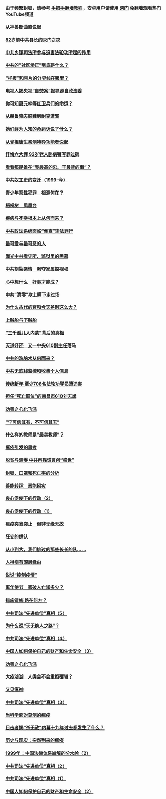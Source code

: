 #### 由于频繁封锁，请参考 [手把手翻墙教程](https://github.com/gfw-breaker/guides/wiki/)，安卓用户请使用 [网门](https://github.com/gfw-breaker/nogfw/blob/master/dl.md?t=04122000) 免翻墙观看热门YouTube频道 

#### [从神兽断曲直说起](../pages/19/423201.md?t=04122000) 

#### [82岁前中共县长的灭门之灾](../pages/19/423055.md?t=04122000) 

#### [中共乡镇司法所参与迫害法轮功所起的作用](../pages/19/423064.md?t=04122000) 

#### [中共的“社区矫正”到底是什么？](../pages/19/422870.md?t=04122000) 

#### [“样板”和禁片的分界线在哪里？](../pages/19/422704.md?t=04122000) 

#### [电视人揭央视“自焚案”报导源自政法委](../pages/19/422770.md?t=04122000) 

#### [你可知聂元梓等红卫兵们的命运？](../pages/19/422848.md?t=04122000) 

#### [从赫鲁晓夫脱鞋到耐克遭邪](../pages/19/422826.md?t=04122000) 

#### [她们鲜为人知的命运诉说了什么？](../pages/19/422754.md?t=04122000) 

#### [从党棍康生亲测特异功能者说起](../pages/19/422657.md?t=04122000) 

#### [忏悔六大罪 92岁老人卧病嘱写罪过碑](../pages/19/422750.md?t=04122000) 

#### [看看都是谁在“表最高的忠、干最背的事”？](../pages/19/422703.md?t=04122000) 

#### [中共奴工史的变迁（1999-今）](../pages/19/422656.md?t=04122000) 

#### [青少年恶性犯罪　根源何在？](../pages/19/422449.md?t=04122000) 

#### [梧桐树　凤凰台](../pages/19/422442.md?t=04122000) 

#### [疾病与不幸根本上从何而来？](../pages/19/422438.md?t=04122000) 

#### [中共政法系统面临“倒查”违法罪行](../pages/19/422497.md?t=04122000) 

#### [最可爱与最可恶的人](../pages/19/422448.md?t=04122000) 

#### [曝光中共看守所、监狱里的黑幕](../pages/19/422390.md?t=04122000) 

#### [中共割裂亲情　剥夺家属探视权](../pages/19/422364.md?t=04122000) 

#### [心中想什么　好事才能成？](../pages/19/422318.md?t=04122000) 

#### [中共“清零”欺上瞒下走过场](../pages/19/422306.md?t=04122000) 

#### [为什么古代的官和今天差别这么大？](../pages/19/422228.md?t=04122000) 

#### [上贼船与下贼船](../pages/19/422276.md?t=04122000) 

#### [“三千孤儿入内蒙”背后的真相](../pages/19/422229.md?t=04122000) 

#### [天道好还　又一中央610副主任落马](../pages/19/422155.md?t=04122000) 

#### [中共的洗脑术从何而来？](../pages/19/422154.md?t=04122000) 

#### [中共无底线监控和收集个人信息](../pages/19/422039.md?t=04122000) 

#### [传统新年 至少708名法轮功学员遭迫害](../pages/19/421946.md?t=04122000) 

#### [担任“死亡职位”的南昌市610刘志斌](../pages/19/421957.md?t=04122000) 

#### [劝善之心化飞鸿](../pages/19/421164.md?t=04122000) 

#### [“宁可信其有，不可信其无”](../pages/19/421691.md?t=04122000) 

#### [什么样的教师是“最美教师”？](../pages/19/421755.md?t=04122000) 

#### [瘟疫引发的思考](../pages/19/421594.md?t=04122000) 

#### [脱贫与清零 中共再靠谎言创“盛世”](../pages/19/421590.md?t=04122000) 

#### [封锁、口罩和死亡率的分析](../pages/19/421495.md?t=04122000) 

#### [善能转运　恶能招灾](../pages/19/421334.md?t=04122000) 

#### [良心促使下的行动（2）](../pages/19/421361.md?t=04122000) 

#### [良心促使下的行动（1）](../pages/19/421302.md?t=04122000) 

#### [瘟疫突发突止　但非无缘无故](../pages/19/421281.md?t=04122000) 

#### [狂妄的供认](../pages/19/421199.md?t=04122000) 

#### [从小到大，我们排过的那些长长的队……](../pages/19/421243.md?t=04122000) 

#### [人得病有深层缘由](../pages/19/420864.md?t=04122000) 

#### [说说“控制疫情”](../pages/19/420831.md?t=04122000) 

#### [离年傍节　家破人亡知多少？](../pages/19/420563.md?t=04122000) 

#### [措施错施  路在何方？](../pages/19/420076.md?t=04122000) 

#### [中共司法“先进单位”真相（5）](../pages/19/419453.md?t=04122000) 

#### [为什么说“天无绝人之路”？](../pages/19/419618.md?t=04122000) 

#### [中共司法“先进单位”真相（4）](../pages/19/419452.md?t=04122000) 

#### [中国人如何保护自己的财产和生命安全（3）](../pages/19/419405.md?t=04122000) 

#### [劝善之心化飞鸿](../pages/19/418758.md?t=04122000) 

#### [大疫汹汹　人类会不会重蹈覆辙？](../pages/19/419691.md?t=04122000) 

#### [又见瘟神](../pages/19/419225.md?t=04122000) 

#### [中共司法“先进单位”真相（3）](../pages/19/419451.md?t=04122000) 

#### [当科学面对莫测的瘟疫](../pages/19/419625.md?t=04122000) 

#### [目击者揭“杀无赦”内幕十九年过去都发生了什么？](../pages/19/419617.md?t=04122000) 

#### [历史与现实：突然到来的瘟疫](../pages/19/419619.md?t=04122000) 

#### [1999年：中国法律体系崩解的分水岭（2）](../pages/19/419455.md?t=04122000) 

#### [中共司法“先进单位”真相（2）](../pages/19/419450.md?t=04122000) 

#### [中共司法“先进单位”真相（1）](../pages/19/419449.md?t=04122000) 

#### [中国人如何保护自己的财产和生命安全（2）](../pages/19/419404.md?t=04122000) 

